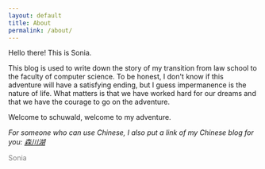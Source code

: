 ```yaml
---
layout: default
title: About
permalink: /about/
---
```


Hello there! This is Sonia. 

This blog is used to write down the story of my transition from law school to the faculty of computer science. To be honest, I don't know if this adventure will have a satisfying ending, but I guess impermanence is the nature of life. What matters is that we have worked hard for our dreams and that we have the courage to go on the adventure.  

Welcome to schuwald, welcome to my adventure.  

*For someone who can use Chinese, I also put a link of my Chinese blog for you: [森川湖]( http://schu.world "森川湖")*

<span style="color:grey"> Sonia</span>



